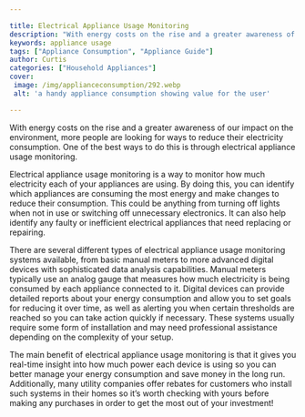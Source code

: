 ```yaml
---

title: Electrical Appliance Usage Monitoring
description: "With energy costs on the rise and a greater awareness of our impact on the environment, more people are looking for ways to reduce...swipe up to find out"
keywords: appliance usage
tags: ["Appliance Consumption", "Appliance Guide"]
author: Curtis
categories: ["Household Appliances"]
cover: 
 image: /img/applianceconsumption/292.webp
 alt: 'a handy appliance consumption showing value for the user'

---
```


With energy costs on the rise and a greater awareness of our impact on the environment, more people are looking for ways to reduce their electricity consumption. One of the best ways to do this is through electrical appliance usage monitoring.

Electrical appliance usage monitoring is a way to monitor how much electricity each of your appliances are using. By doing this, you can identify which appliances are consuming the most energy and make changes to reduce their consumption. This could be anything from turning off lights when not in use or switching off unnecessary electronics. It can also help identify any faulty or inefficient electrical appliances that need replacing or repairing.

There are several different types of electrical appliance usage monitoring systems available, from basic manual meters to more advanced digital devices with sophisticated data analysis capabilities. Manual meters typically use an analog gauge that measures how much electricity is being consumed by each appliance connected to it. Digital devices can provide detailed reports about your energy consumption and allow you to set goals for reducing it over time, as well as alerting you when certain thresholds are reached so you can take action quickly if necessary. These systems usually require some form of installation and may need professional assistance depending on the complexity of your setup. 

The main benefit of electrical appliance usage monitoring is that it gives you real-time insight into how much power each device is using so you can better manage your energy consumption and save money in the long run. Additionally, many utility companies offer rebates for customers who install such systems in their homes so it’s worth checking with yours before making any purchases in order to get the most out of your investment!
